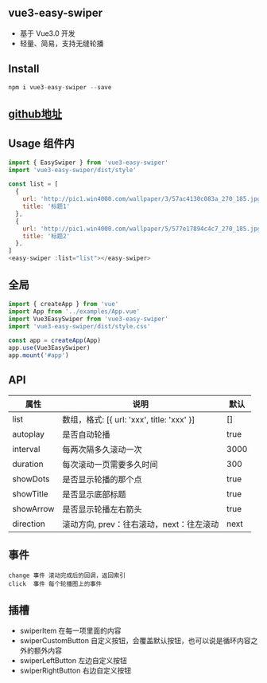 ## vue3-easy-swiper

*   基于 Vue3.0 开发
*   轻量、简易，支持无缝轮播

## Install

```javascript
npm i vue3-easy-swiper --save
```

## [github地址](https://github.com/yezipi/vue3-easy-swiper)

## Usage 组件内

```javascript
import { EasySwiper } from 'vue3-easy-swiper'
import 'vue3-easy-swiper/dist/style'

const list = [
  {
    url: 'http://pic1.win4000.com/wallpaper/3/57ac4130c083a_270_185.jpg',
    title: '标题1'
  },
  {
    url: 'http://pic1.win4000.com/wallpaper/5/577e17894c4c7_270_185.jpg',
    title: '标题2'
  },
]
<easy-swiper :list="list"></easy-swiper>
```

## 全局

```javascript
import { createApp } from 'vue'
import App from '../examples/App.vue'
import Vue3EasySwiper from 'vue3-easy-swiper'
import 'vue3-easy-swiper/dist/style.css'

const app = createApp(App)
app.use(Vue3EasySwiper)
app.mount('#app')
```

## API

| 属性          | 说明                     | 默认 |
| ------------- | ------------------------ | ---- |
| list      | 数组，格式: [{ url: 'xxx', title: 'xxx' }]             | [] |
| autoplay      | 是否自动轮播             | true |
| interval      | 每两次隔多久滚动一次     | 3000 |
| duration      | 每次滚动一页需要多久时间 | 300  |
| showDots | 是否显示轮播的那个点     | true |
| showTitle | 是否显示底部标题     | true |
| showArrow | 是否显示轮播左右箭头     | true |
| direction | 滚动方向, prev：往右滚动，next：往左滚动    | next |

## 事件

```
change 事件 滚动完成后的回调，返回索引
click  事件 每个轮播图上的事件
```

## 插槽

*   swiperItem  在每一项里面的内容
*   swiperCustomButton 自定义按钮，会覆盖默认按钮，也可以说是循环内容之外的额外内容
*   swiperLeftButton 左边自定义按钮
*   swiperRightButton 右边自定义按钮
